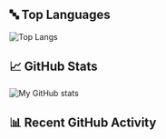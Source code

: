 ## 🔤 Top Languages

![Top Langs](https://github-readme-stats.vercel.app/api/top-langs/?username=S-Sajith&layout=compact&theme=dark)

## 📈 GitHub Stats

![My GitHub stats](https://github-readme-stats.vercel.app/api?username=S-Sajith&show_icons=true&theme=dark&count_private=true&hide=stars)

## 📊 Recent GitHub Activity

<!--START_SECTION:activity-->
<!--END_SECTION:activity-->
